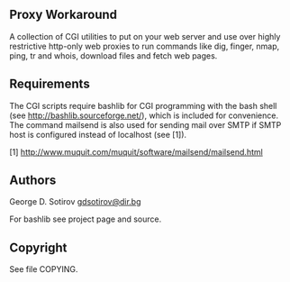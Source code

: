 Proxy Workaround
------------------------------------------------------------------------------

A collection of CGI utilities to put on your web server and use over highly
restrictive http-only web proxies to run commands like dig, finger, nmap, ping,
tr and whois, download files and fetch web pages.

Requirements
------------------------------------------------------------------------------

The CGI scripts require bashlib for CGI programming with the bash shell (see
http://bashlib.sourceforge.net/), which is included for convenience. The
command mailsend is also used for sending mail over SMTP if SMTP host is
configured instead of localhost (see [1]).

[1] http://www.muquit.com/muquit/software/mailsend/mailsend.html

Authors
------------------------------------------------------------------------------

George D. Sotirov <gdsotirov@dir.bg>

For bashlib see project page and source.

Copyright
------------------------------------------------------------------------------

See file COPYING.

